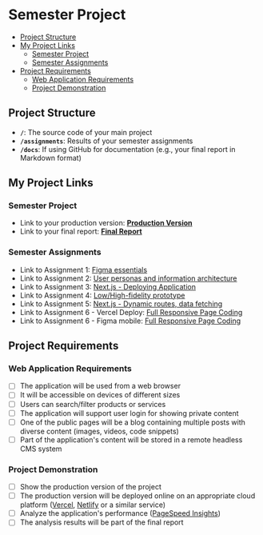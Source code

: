 # Semester Project <!-- omit in toc -->

- [Project Structure](#project-structure)
- [My Project Links](#my-project-links)
  - [Semester Project](#semester-project)
  - [Semester Assignments](#semester-assignments)
- [Project Requirements](#project-requirements)
  - [Web Application Requirements](#web-application-requirements)
  - [Project Demonstration](#project-demonstration)

## Project Structure

- **`/`**: The source code of your main project
- **`/assignments`**: Results of your semester assignments
- **`/docs`**: If using GitHub for documentation (e.g., your final report in Markdown format)

## My Project Links

### Semester Project

- Link to your production version: [**Production Version**](URL_TO_PRODUCTION_VERSION) <!-- Replace with actual URL -->
- Link to your final report: [**Final Report**](URL_TO_FINAL_REPORT) <!-- Replace with actual URL -->
<!-- Add more as necessary -->

### Semester Assignments

- Link to Assignment 1: [Figma essentials](https://github.com/laausic/hci/blob/master/Project%20Assignments/Anubis_figma.zip)
- Link to Assignment 2: [User personas and information architecture](https://github.com/laausic/hci/tree/master/Project%20Assignments/User%20personas%20%26%20sitemap) <!-- Replace with actual URL -->
- Link to Assignment 3: [Next.js - Deploying Application](https://hci-drab-nine.vercel.app/) <!-- Replace with actual URL -->
- Link to Assignment 4: [Low/High-fidelity prototype](https://github.com/laausic/hci/blob/master/Project%20Assignments/Anubis_hifi.png)
- Link to Assignment 5: [Next.js - Dynamic routes, data fetching](https://hci-5rq4.vercel.app/)
- Link to Assignment 6 - Vercel Deploy: [Full Responsive Page Coding](https://hci-anubis.vercel.app/)
- Link to Assignment 6 - Figma mobile: [Full Responsive Page Coding](https://github.com/laausic/hci/blob/master/anubisFigma/Discover%20Page%20Mobile.png)
<!-- Add more assignments as necessary -->

## Project Requirements

### Web Application Requirements

- [ ] The application will be used from a web browser
- [ ] It will be accessible on devices of different sizes
- [ ] Users can search/filter products or services
- [ ] The application will support user login for showing private content
- [ ] One of the public pages will be a blog containing multiple posts with diverse content (images, videos, code snippets)
- [ ] Part of the application's content will be stored in a remote headless CMS system

### Project Demonstration

- [ ] Show the production version of the project
- [ ] The production version will be deployed online on an appropriate cloud platform ([Vercel](https://vercel.com), [Netlify](https://www.netlify.com/) or a similar service)
- [ ] Analyze the application's performance ([PageSpeed Insights](https://pagespeed.web.dev/))
- [ ] The analysis results will be part of the final report
